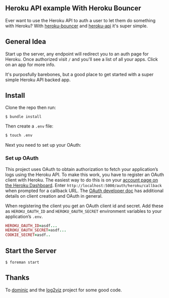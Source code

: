 ## Heroku API example With Heroku Bouncer

Ever want to use the Heroku API to auth a user to let them do something with Heroku? With [heroku-bouncer](https://github.com/heroku/heroku-bouncer) and [heroku-api](https://github.com/heroku/heroku.rb) it's super simple.

## General Idea

Start up the server, any endpoint will redirect you to an auth page for Heroku. Once authorized visit `/` and you'll see a list of all your apps. Click on an app for more info.

It's purposfully barebones, but a good place to get started with a super simple Heroku API backed app.


## Install

Clone the repo then run:

```
$ bundle install
```

Then create a `.env` file:

```sh
$ touch .env
```

Next you need to set up your OAuth:

### Set up OAuth

This project uses OAuth to obtain authorization to fetch your application’s logs using the Heroku API. To make this work, you have to register an OAuth client with Heroku. The easiest way to do this is on your [account page on the Heroku Dashboard](https://dashboard.heroku.com/account). Enter `http://localhost:5000/auth/heroku/callback` when prompted for a callback URL. The [OAuth developer doc](devcenter.heroku.com/articles/oauth?preview=1) has additional details on client creation and OAuth in general.

When registering the client you get an OAuth client id and secret. Add these as `HEROKU_OAUTH_ID` and `HEROKU_OAUTH_SECRET` environment variables to your application’s `.env`.

```ruby
HEROKU_OAUTH_ID=asdf...
HEROKU_OAUTH_SECRET=asdf...
COOKIE_SECRET=asdf..
```


## Start the Server

```
$ foreman start
```

## Thanks

To [dominic](https://github.com/dominic) and the [log2viz](https://github.com/heroku/log2viz) project for some good code.
